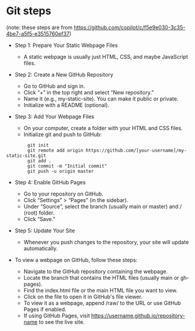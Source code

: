 # Git steps

(note: these steps are from https://github.com/copilot/c/f5e9e030-3c35-4be7-a5f5-e3515760ef37)

- Step 1: Prepare Your Static Webpage Files<br>

    - A static webpage is usually just HTML, CSS, and maybe JavaScript files.

- Step 2: Create a New GitHub Repository<br>

    - Go to GitHub and sign in.
    - Click “+” in the top right and select “New repository.”
    - Name it (e.g., my-static-site). You can make it public or private.
    - Initialize with a README (optional).

- Step 3: Add Your Webpage Files<br>

    - On your computer, create a folder with your HTML and CSS files.
    - Initialize git and push to GitHub:
```
        git init
        git remote add origin https://github.com/[your-username]/my-static-site.git
        git add .
        git commit -m "Initial commit"
        git push -u origin master
```

- Step 4: Enable GitHub Pages<br>

    - Go to your repository on GitHub.
    - Click “Settings” > “Pages” (in the sidebar).
    - Under “Source”, select the branch (usually main or master) and / (root) folder.
    - Click “Save.”

- Step 5: Update Your Site<br>

    - Whenever you push changes to the repository, your site will update automatically.
 
- To view a webpage on GitHub, follow these steps:

    - Navigate to the GitHub repository containing the webpage.
    - Locate the branch that contains the HTML files (usually main or gh-pages).
    - Find the index.html file or the main HTML file you want to view.
    - Click on the file to open it in GitHub's file viewer.
    - To view it as a webpage, append /raw/ to the URL or use GitHub Pages if enabled.
    - If using GitHub Pages, visit https://username.github.io/repository-name to see the live site.

